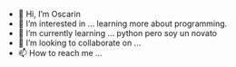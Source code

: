 - 👋 Hi, I’m Oscarin
- 👀 I’m interested in ... learning more about programming.
- 🌱 I’m currently learning ... python pero soy un  novato
- 💞️ I’m looking to collaborate on ...
- 📫 How to reach me ...

<!---
0Geremias00/0Geremias00 is a ✨ special ✨ repository because its `README.md` (this file) appears on your GitHub profile.
You can click the Preview link to take a look at your changes.
--->
